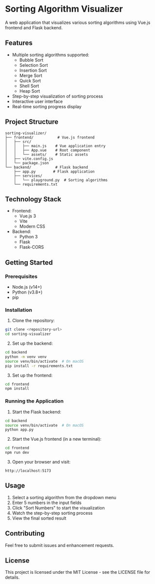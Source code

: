 # Sorting Algorithm Visualizer

A web application that visualizes various sorting algorithms using Vue.js frontend and Flask backend.

## Features

- Multiple sorting algorithms supported:
  - Bubble Sort
  - Selection Sort
  - Insertion Sort
  - Merge Sort
  - Quick Sort
  - Shell Sort
  - Heap Sort
- Step-by-step visualization of sorting process
- Interactive user interface
- Real-time sorting progress display

## Project Structure

```plaintext
sorting-visualizer/
├── frontend/           # Vue.js frontend
│   ├── src/
│   │   ├── main.js    # Vue application entry
│   │   ├── App.vue    # Root component
│   │   └── assets/    # Static assets
│   ├── vite.config.js
│   └── package.json
└── backend/           # Flask backend
    ├── app.py        # Flask application
    ├── services/
    │   └── playground.py  # Sorting algorithms
    └── requirements.txt
```

## Technology Stack

- Frontend:
  - Vue.js 3
  - Vite
  - Modern CSS
- Backend:
  - Python 3
  - Flask
  - Flask-CORS

## Getting Started

### Prerequisites

- Node.js (v14+)
- Python (v3.8+)
- pip

### Installation

1. Clone the repository:
```bash
git clone <repository-url>
cd sorting-visualizer
```

2. Set up the backend:
```bash
cd backend
python -m venv venv
source venv/bin/activate  # On macOS
pip install -r requirements.txt
```

3. Set up the frontend:
```bash
cd frontend
npm install
```

### Running the Application

1. Start the Flask backend:
```bash
cd backend
source venv/bin/activate  # On macOS
python app.py
```

2. Start the Vue.js frontend (in a new terminal):
```bash
cd frontend
npm run dev
```

3. Open your browser and visit:
```
http://localhost:5173
```

## Usage

1. Select a sorting algorithm from the dropdown menu
2. Enter 5 numbers in the input fields
3. Click "Sort Numbers" to start the visualization
4. Watch the step-by-step sorting process
5. View the final sorted result

## Contributing

Feel free to submit issues and enhancement requests.

## License

This project is licensed under the MIT License - see the LICENSE file for details.